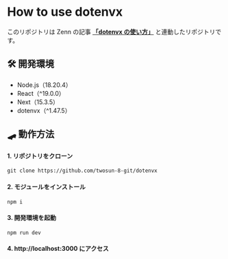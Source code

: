 # How to use dotenvx

このリポジトリは Zenn の記事 **[「dotenvx の使い方」](https://zenn.dev/cocomina/)**
と連動したリポジトリです。

## 🛠️ 開発環境

- Node.js（18.20.4）
- React（^19.0.0）
- Next（15.3.5）
- dotenvx（^1.47.5）

## 🛹 動作方法

#### 1. リポジトリをクローン

```
git clone https://github.com/twosun-8-git/dotenvx
```

#### 2. モジュールをインストール

```
npm i
```

#### 3. 開発環境を起動

```
npm run dev
```

#### 4. http://localhost:3000 にアクセス
